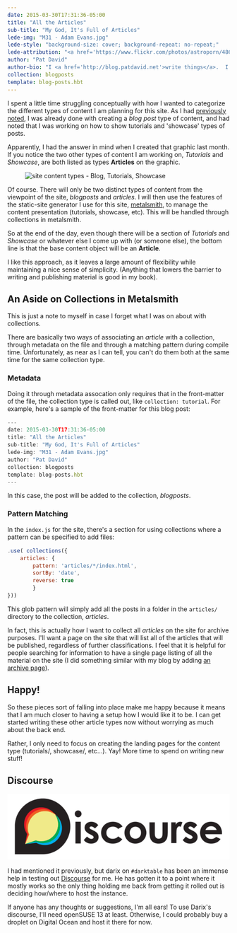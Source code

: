 ```yaml
---
date: 2015-03-30T17:31:36-05:00
title: "All the Articles"
sub-title: "My God, It's Full of Articles"
lede-img: "M31 - Adam Evans.jpg"
lede-style: "background-size: cover; background-repeat: no-repeat;"
lede-attribution: "<a href='https://www.flickr.com/photos/astroporn/4869858064/'>M31, Andromeda Galaxy</a> by <a href='https://www.flickr.com/photos/astroporn/'>Adam Evans</a> <a class='cc' href='https://creativecommons.org/licenses/by-nc/2.0/' target='_blank'>cbn</a>"
author: "Pat David"
author-bio: "I <a href='http://blog.patdavid.net'>write things</a>.  I <a href='https://www.flickr.com/photos/patdavid/'>photograph</a> things.  Sometimes they meet.  <br/> I write <a href='http://blog.patdavid.net/p/getting-around-in-gimp.html'>tutorials</a> too."
collection: blogposts
template: blog-posts.hbt
---
```


I spent a little time struggling conceptually with how I wanted to categorize the different types of content I am planning for this site.
As I had [previously noted](/blog/2015/02/some-updates/), I was already done with creating a *blog post* type of content, and had noted that I was working on how to show tutorials and 'showcase' types of posts.

Apparently, I had the answer in mind when I created that graphic last month.
If you notice the two other types of content I am working on, *Tutorials* and *Showcase*, are both listed as types **Articles** on the graphic.

<!-- more -->
<figure class='big-vid'>
<img src='http://pixls.us/blog/2015/02/some-updates/Some Updates 4.png' alt='site content types - Blog, Tutorials, Showcase' />
</figure>


Of course.
There will only be two distinct types of content from the viewpoint of the site, *blogposts* and *articles*.
I will then use the features of the static-site generator I use for this site, [metalsmith](http://metalsmith.io), to manage the content presentation (tutorials, showcase, etc).
This will be handled through collections in metalsmith.

So at the end of the day, even though there will be a section of *Tutorials* and *Showcase* or whatever else I come up with (or someone else), the bottom line is that the base content object will be an **Article**.

I like this approach, as it leaves a large amount of flexibility while maintaining a nice sense of simplicity.
(Anything that lowers the barrier to writing and publishing material is good in my book).



## An Aside on Collections in Metalsmith

This is just a note to myself in case I forget what I was on about with collections.

There are basically two ways of associating an *article* with a collection, through metadata on the file and through a matching pattern during compile time.
Unfortunately, as near as I can tell, you can't do them both at the same time for the same collection type.



### Metadata

Doing it through metadata assocation only requires that in the front-matter of the file, the collection type is called out, like `collection: tutorial`.
For example, here's a sample of the front-matter for this blog post:

```javascript
---
date: 2015-03-30T17:31:36-05:00
title: "All the Articles"
sub-title: "My God, It's Full of Articles"
lede-img: "M31 - Adam Evans.jpg"
author: "Pat David"
collection: blogposts
template: blog-posts.hbt
---
```

In this case, the post will be added to the collection, *blogposts*.



### Pattern Matching

In the `index.js` for the site, there's a section for using collections where a pattern can be specified to add files:

```javascript
.use( collections({
    articles: {
        pattern: 'articles/*/index.html',
        sortBy: 'date',
        reverse: true
        }
}))
```

This glob pattern will simply add all the posts in a folder in the `articles/` directory to the collection, *articles*.

In fact, this is actually how I want to collect all *articles* on the site for archive purposes.
I'll want a page on the site that will list all of the articles that will be published, regardless of further classifications.
I feel that it is helpful for people searching for information to have a single page listing of all the material on the site (I did something similar with my blog by adding [an archive page](http://blog.patdavid.net/p/archive.html)).



## Happy!

So these pieces sort of falling into place make me happy because it means that I am much closer to having a setup how I would like it to be.
I can get started writing these other article types now without worrying as much about the back end.

Rather, I only need to focus on creating the landing pages for the content type (tutorials/, showcase/, etc...).
Yay!
More time to spend on writing new stuff!



## Discourse

![Discourse Logo](discourse.png)

I had mentioned it previously, but darix on `#darktable` has been an immense help in testing out [Discourse](http://discourse.org) for me.
He has gotten it to a point where it mostly works so the only thing holding me back from getting it rolled out is deciding how/where to host the instance.

If anyone has any thoughts or suggestions, I'm all ears!
To use Darix's discourse, I'll need openSUSE 13 at least.
Otherwise, I could probably buy a droplet on Digital Ocean and host it there for now.
